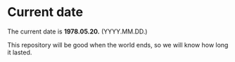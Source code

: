 # Current date

The current date is **1978.05.20.** (YYYY.MM.DD.)

This repository will be good when the world ends, so we will know how long it lasted.